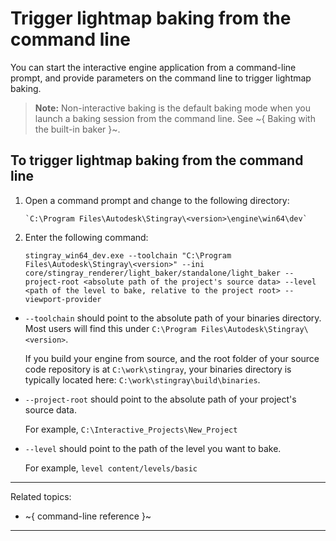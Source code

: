 # Trigger lightmap baking from the command line

You can start the interactive engine application from a command-line prompt, and provide parameters on the command line to trigger lightmap baking.

>	**Note:** Non-interactive baking is the default baking mode when you launch a baking session from the command line. See ~{ Baking with the built-in baker }~.

## To trigger lightmap baking from the command line

1.  Open a command prompt and change to the following directory:

		`C:\Program Files\Autodesk\Stingray\<version>\engine\win64\dev`

2.  Enter the following command:

	~~~
	stingray_win64_dev.exe --toolchain "C:\Program Files\Autodesk\Stingray\<version>" --ini core/stingray_renderer/light_baker/standalone/light_baker --project-root <absolute path of the project's source data> --level <path of the level to bake, relative to the project root> --viewport-provider
	~~~

-	`--toolchain` should point to the absolute path of your binaries directory. Most users will find this under `C:\Program Files\Autodesk\Stingray\<version>`.

  	If you build your engine from source, and the root folder of your source code repository is at `C:\work\stingray`, your binaries directory is typically located here: `C:\work\stingray\build\binaries`.

-	`--project-root` should point to the absolute path of your project's source data.

	For example, `C:\Interactive_Projects\New_Project`

-	`--level` should point to the path of the level you want to bake.

	For example, `level content/levels/basic`

---
Related topics:
- ~{ command-line reference }~
---
